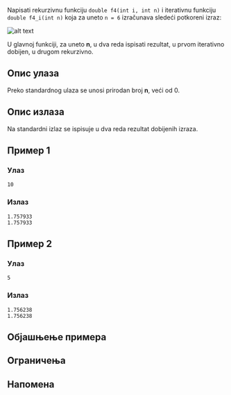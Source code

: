 Napisati rekurzivnu funkciju `double f4(int i, int n)` i iterativnu funkciju `double f4_i(int n)` koja za uneto `n = 6` izračunava sledeći potkoreni izraz:

![alt text](media/nedelja_06/korenje2.png)

U glavnoj funkciji, za uneto **n**, u dva reda ispisati rezultat, u prvom iterativno dobijen, u drugom rekurzivno.


## Опис улаза

Preko standardnog ulaza se unosi prirodan broj **n**, veći od 0.

## Опис излаза

Na standardni izlaz se ispisuje u dva reda rezultat dobijenih izraza.

## Пример 1

### Улаз

~~~
10
~~~

### Излаз

~~~
1.757933
1.757933
~~~

## Пример 2

### Улаз

~~~
5
~~~

### Излаз

~~~
1.756238
1.756238
~~~

## Објашњење примера

## Ограничења

## Напомена
